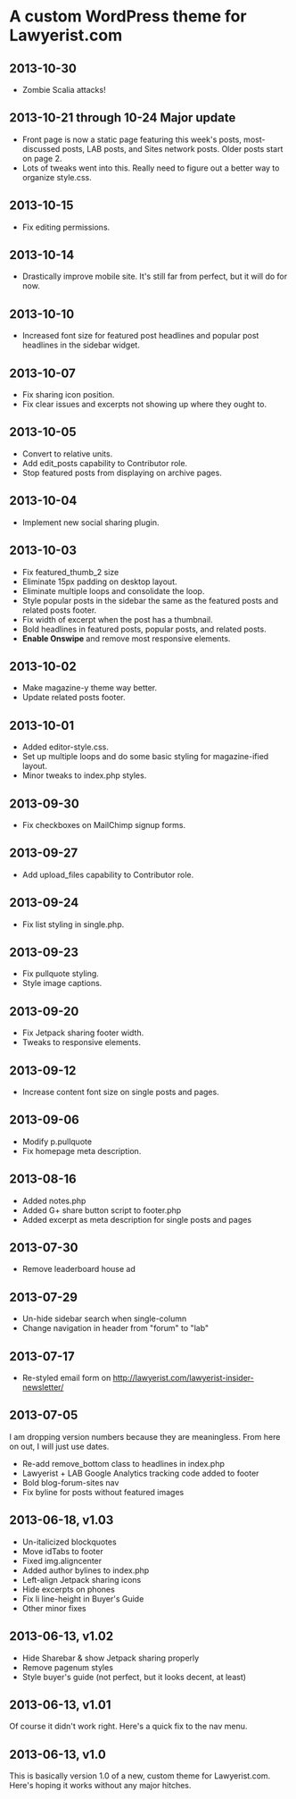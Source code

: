 # A custom WordPress theme for Lawyerist.com

2013-10-30
----------

* Zombie Scalia attacks!

2013-10-21 through 10-24 Major update
-------------------------------------

* Front page is now a static page featuring this week's posts, most-discussed posts, LAB posts, and Sites network posts. Older posts start on page 2.
* Lots of tweaks went into this. Really need to figure out a better way to organize style.css.


2013-10-15
----------

* Fix editing permissions.

2013-10-14
----------

* Drastically improve mobile site. It's still far from perfect, but it will do for now.

2013-10-10
----------

* Increased font size for featured post headlines and popular post headlines in the sidebar widget.

2013-10-07
----------

* Fix sharing icon position.
* Fix clear issues and excerpts not showing up where they ought to.

2013-10-05
----------

* Convert to relative units.
* Add edit_posts capability to Contributor role.
* Stop featured posts from displaying on archive pages.

2013-10-04
----------

* Implement new social sharing plugin.

2013-10-03
----------

* Fix featured_thumb_2 size
* Eliminate 15px padding on desktop layout.
* Eliminate multiple loops and consolidate the loop.
* Style popular posts in the sidebar the same as the featured posts and related posts footer.
* Fix width of excerpt when the post has a thumbnail.
* Bold headlines in featured posts, popular posts, and related posts.
* __Enable Onswipe__ and remove most responsive elements.

2013-10-02
----------

* Make magazine-y theme way better.
* Update related posts footer.

2013-10-01
----------

* Added editor-style.css.
* Set up multiple loops and do some basic styling for magazine-ified layout.
* Minor tweaks to index.php styles.

2013-09-30
----------

* Fix checkboxes on MailChimp signup forms.

2013-09-27
----------

* Add upload_files capability to Contributor role.

2013-09-24
----------

* Fix list styling in single.php.

2013-09-23
----------

* Fix pullquote styling.
* Style image captions.

2013-09-20
----------

* Fix Jetpack sharing footer width.
* Tweaks to responsive elements.

2013-09-12
----------

* Increase content font size on single posts and pages.

2013-09-06
----------

* Modify p.pullquote
* Fix homepage meta description.

2013-08-16
----------

* Added notes.php
* Added G+ share button script to footer.php
* Added excerpt as meta description for single posts and pages

2013-07-30
----------

* Remove leaderboard house ad

2013-07-29
----------

* Un-hide sidebar search when single-column
* Change navigation in header from "forum" to "lab"

2013-07-17
----------

* Re-styled email form on http://lawyerist.com/lawyerist-insider-newsletter/

2013-07-05
----------

I am dropping version numbers because they are meaningless. From here on out, I will just use dates.

* Re-add remove_bottom class to headlines in index.php
* Lawyerist + LAB Google Analytics tracking code added to footer
* Bold blog-forum-sites nav
* Fix byline for posts without featured images

2013-06-18, v1.03
-----------------

* Un-italicized blockquotes
* Move idTabs to footer
* Fixed img.aligncenter
* Added author bylines to index.php
* Left-align Jetpack sharing icons
* Hide excerpts on phones
* Fix li line-height in Buyer's Guide
* Other minor fixes

2013-06-13, v1.02
-----------------

* Hide Sharebar & show Jetpack sharing properly
* Remove pagenum styles
* Style buyer's guide (not perfect, but it looks decent, at least)

2013-06-13, v1.01
-----------------

Of course it didn't work right. Here's a quick fix to the nav menu.

2013-06-13, v1.0
----------------

This is basically version 1.0 of a new, custom theme for Lawyerist.com. Here's hoping it works without any major hitches.
